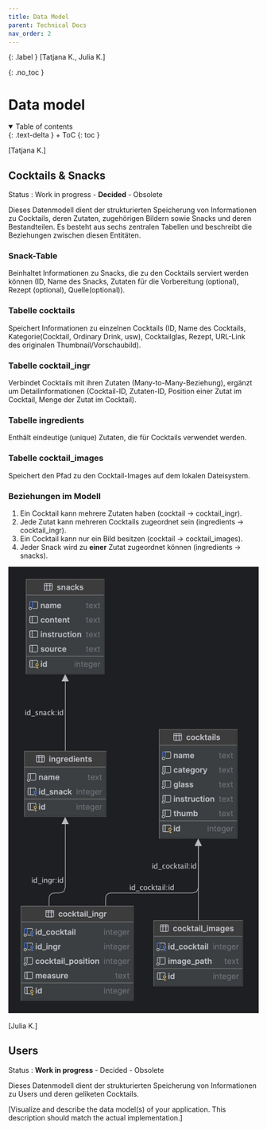 ```yaml
---
title: Data Model
parent: Technical Docs
nav_order: 2
---
```


{: .label }
[Tatjana K., Julia K.]

{: .no_toc }
# Data model

<details open markdown="block">
{: .text-delta }
<summary>Table of contents</summary>
+ ToC
{: toc }
</details>

[Tatjana K.]

## Cocktails & Snacks

Status
: Work in progress - **Decided** - Obsolete

Dieses Datenmodell dient der strukturierten Speicherung von Informationen zu Cocktails, deren Zutaten, zugehörigen Bildern sowie Snacks und deren Bestandteilen. Es besteht aus sechs zentralen Tabellen und beschreibt die Beziehungen zwischen diesen Entitäten.

### Snack-Table

Beinhaltet Informationen zu Snacks, die zu den Cocktails serviert werden können (ID, Name des Snacks, Zutaten für die Vorbereitung (optional), Rezept (optional), Quelle(optional)).

### Tabelle cocktails

Speichert Informationen zu einzelnen Cocktails (ID, Name des Cocktails, Kategorie(Cocktail, Ordinary Drink, usw), Cocktailglas, Rezept, URL-Link des originalen Thumbnail/Vorschaubild).

### Tabelle cocktail_ingr

Verbindet Cocktails mit ihren Zutaten (Many-to-Many-Beziehung), ergänzt um Detailinformationen (Cocktail-ID, Zutaten-ID, Position einer Zutat im Cocktail, Menge der Zutat im Cocktail). 

### Tabelle ingredients

Enthält eindeutige (unique) Zutaten, die für Cocktails verwendet werden.

### Tabelle cocktail_images

Speichert den Pfad zu den Cocktail-Images auf dem lokalen Dateisystem.


### Beziehungen im Modell

1) Ein Cocktail kann mehrere Zutaten haben (cocktail -> cocktail_ingr).
2) Jede Zutat kann mehreren Cocktails zugeordnet sein (ingredients -> cocktail_ingr).
3) Ein Cocktail kann nur ein Bild besitzen (cocktail -> cocktail_images).
4) Jeder Snack wird zu **einer** Zutat zugeordnet können (ingredients -> snacks).

![snack_cocktail_relation_diagram.png](../snack_cocktail_relation_diagram.png)


[Julia K.]

## Users

Status
: **Work in progress** - Decided - Obsolete

Dieses Datenmodell dient der strukturierten Speicherung von Informationen zu Users und deren geliketen Cocktails.






[Visualize and describe the data model(s) of your application. This description should match the actual implementation.]
